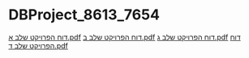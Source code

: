 ﻿# DBProject_8613_7654
[דוח הפרויקט שלב א.pdf](https://github.com/user-attachments/files/16930155/default.pdf)
[דוח הפרויקט שלב ב.pdf](https://github.com/user-attachments/files/16930156/default.pdf)
[דוח הפרויקט שלב ג.pdf](https://github.com/user-attachments/files/16930158/default.pdf)
[דוח הפרויקט שלב ד.pdf](https://github.com/user-attachments/files/16930159/default.pdf)
